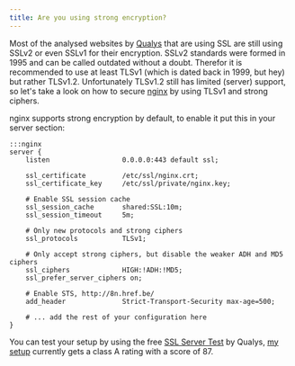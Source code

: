 ```yaml
---
title: Are you using strong encryption?
---
```

Most of the analysed websites by [Qualys](http://www.qualys.com/) that are
using SSL are still using SSLv2 or even SSLv1 for their encryption. SSLv2
standards were formed in 1995 and can be called outdated without a doubt.
Therefor it is recommended to use at least TLSv1 (which is dated back in 1999,
but hey) but rather TLSv1.2.  Unfortunately TLSv1.2 still has limited (server)
support, so let's take a look on how to secure [nginx](http://nginx.org/) by
using TLSv1 and strong ciphers.

nginx supports strong encryption by default, to enable it put this in your
server section:

    :::nginx
    server {
        listen                  0.0.0.0:443 default ssl;

        ssl_certificate         /etc/ssl/nginx.crt;
        ssl_certificate_key     /etc/ssl/private/nginx.key;

        # Enable SSL session cache
        ssl_session_cache       shared:SSL:10m;
        ssl_session_timeout     5m;

        # Only new protocols and strong ciphers
        ssl_protocols           TLSv1;

        # Only accept strong ciphers, but disable the weaker ADH and MD5 ciphers
        ssl_ciphers             HIGH:!ADH:!MD5;
        ssl_prefer_server_ciphers on;

        # Enable STS, http://8n.href.be/
        add_header              Strict-Transport-Security max-age=500;

        # ... add the rest of your configuration here
    }

You can test your setup by using the free 
[SSL Server Test](https://www.ssllabs.com/ssldb/index.html)
by Qualys, [my setup](https://www.ssllabs.com/ssldb/analyze.html?d=maze.io)
currently gets a class A rating with a score of 87.
